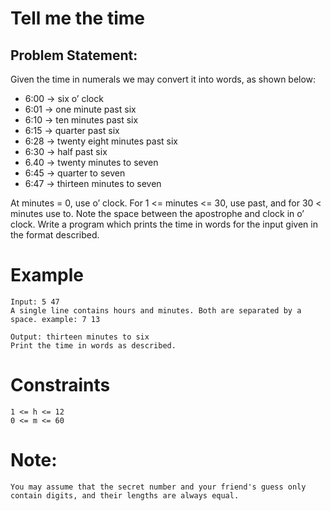Tell me the time
==========================

## Problem Statement:
Given the time in numerals we may convert it into words, as shown below:
- 6:00 → six o’ clock
- 6:01 → one minute past six
- 6:10 → ten minutes past six
- 6:15 → quarter past six
- 6:28 → twenty eight minutes past six
- 6:30 → half past six
- 6.40 → twenty minutes to seven
- 6:45 → quarter to seven
- 6:47 → thirteen minutes to seven

At minutes = 0, use o’ clock. For 1 <= minutes <= 30, use past, and for 30 < minutes use to. Note the space between the apostrophe and clock in o’ clock. Write a program which prints the time in words for the input given in the format described.


Example
==========================
```
Input: 5 47
A single line contains hours and minutes. Both are separated by a space. example: 7 13

Output: thirteen minutes to six
Print the time in words as described.

```

Constraints
==========================
```
1 <= h <= 12
0 <= m <= 60
```

Note:
==========================
```
You may assume that the secret number and your friend's guess only contain digits, and their lengths are always equal.
```